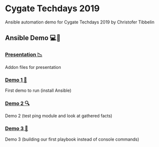 # Cygate Techdays 2019
Ansible automation demo for Cygate Techdays 2019 by Christofer Tibbelin

## Ansible Demo :computer::penguin:

### [Presentation :chart_with_downwards_trend:](presentation/)
Addon files for presentation

### [Demo 1 :dvd:](demo1/)
First demo to run (install Ansible)

### [Demo 2 :mag:](demo2/)
Demo 2 (test ping module and look at gathered facts)

### [Demo 3 :book:](demo3/)
Demo 3 (building our first playbook instead of console commands)
